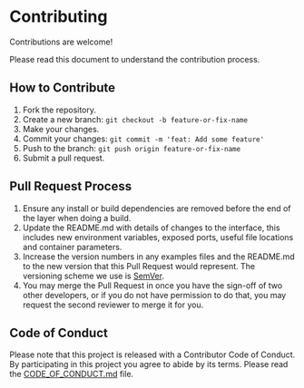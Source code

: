 # Contributing

Contributions are welcome!

Please read this document to understand the contribution process.

## How to Contribute

1.  Fork the repository.
2.  Create a new branch: `git checkout -b feature-or-fix-name`
3.  Make your changes.
4.  Commit your changes: `git commit -m 'feat: Add some feature'`
5.  Push to the branch: `git push origin feature-or-fix-name`
6.  Submit a pull request.

## Pull Request Process

1.  Ensure any install or build dependencies are removed before the end of the layer when doing a build.
2.  Update the README.md with details of changes to the interface, this includes new environment variables, exposed ports, useful file locations and container parameters.
3.  Increase the version numbers in any examples files and the README.md to the new version that this Pull Request would represent. The versioning scheme we use is [SemVer](http://semver.org/).
4.  You may merge the Pull Request in once you have the sign-off of two other developers, or if you do not have permission to do that, you may request the second reviewer to merge it for you.

## Code of Conduct

Please note that this project is released with a Contributor Code of Conduct. By participating in this project you agree to abide by its terms. Please read the [CODE_OF_CONDUCT.md](CODE_OF_CONDUCT.md) file. 